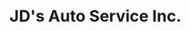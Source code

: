 ---
title: "JD's Auto Service Inc."
url: /belle-plaine/jds-auto-service-inc/
shop: Autowerkstatt
---